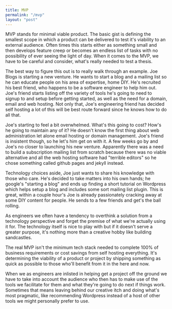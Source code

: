 ```yaml
---
title: MVP
permalink: "/mvp"
layout: "post"
---
```


MVP stands for minimal viable product. The basic gist is defining the smallest scope in which a product can be delivered 
to test it's viability to an external audience. Often times this starts either as something small and then develops
feature creep or becomes an endless list of tasks with no possibility of ever seeing the light of day. When it comes 
to the MVP, we have to be careful and consider, what's really needed to test a thesis.

The best way to figure this out is to really walk through an example. Joe Blogs is starting a new venture. He wants to 
start a blog and a mailing list so he can educate people on his area of expertise, home DIY. He's recruited his best 
friend, who happens to be a software engineer to help him out. Joe's friend starts listing off the variety of tools he's 
going to need to signup to and setup before getting started, as well as the need for a domain, email and web hosting. 
Not only that, Joe's engineering friend has decided self hosting a lot of this will be best route forward since he 
knows how to do all that. 


Joe's starting to feel a bit overwhelmed. What's this going to cost? How's he going to maintain any of it? He doesn't 
know the first thing about web administration let alone email hosting or domain management. Joe's friend is insistent 
though, so he let's him get on with it. A few weeks go by and Joe's no closer to launching his new venture. Apparently 
there was a need to build a subscription mailing list from scratch because there was no viable alternative and all the 
web hosting software had "terrible editors" so he chose something called github pages and jekyll instead. 

Technology choices aside, Joe just wants to share his knowledge with those who care. He's decided to take matters into his own 
hands; he google's "starting a blog" and ends up finding a short tutorial on Wordpress which helps setup a blog 
and includes some sort mailing list plugin. This is great, within a couple hour's Joe is already passionately cracking 
away at some DIY content for people. He sends to a few friends and get's the ball rolling.

As engineers we often have a tendency to overthink a solution from a technology perspective and forget the premise of 
what we're actually using it for. The technology itself is nice to play with but if it doesn't 
serve a greater purpose, it's nothing more than a creative hobby like building sandcastles.

The real MVP isn't the minimum tech stack needed to complete 100% of business requirements or cost savings from self hosting 
everything. It's determining the viability of a product or project by shipping something as quick as possible to those who'll 
benefit from it in the here and now.

When we as engineers are inlisted in helping get a project off the ground we have to take into account the audience who 
then has to make use of the tools we facilitate for them and what they're going to do next if things work. Sometimes that 
means leaving behind our creative itch and doing what's most pragmatic, like recommending Wordpress instead of a host of other tools 
we might personally prefer to use.

